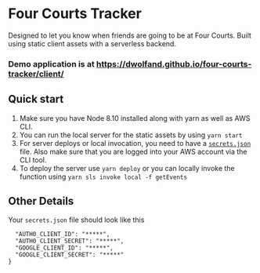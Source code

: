 # Four Courts Tracker

Designed to let you know when friends are going to be at Four Courts. Built using static client assets with a serverless backend.

### Demo application is at https://dwolfand.github.io/four-courts-tracker/client/

## Quick start

1. Make sure you have Node 8.10 installed along with yarn as well as AWS CLI.
1. You can run the local server for the static assets by using `yarn start`
1. For server deploys or local invocation, you need to have a [`secrets.json`](#other-details) file. Also make sure that you are logged into your AWS account via the CLI tool.
1. To deploy the server use `yarn deploy` or you can locally invoke the function using `yarn sls invoke local -f getEvents`

## Other Details
Your `secrets.json` file should look like this
```{
  "AUTH0_CLIENT_ID": "*****",
  "AUTH0_CLIENT_SECRET": "*****",
  "GOOGLE_CLIENT_ID": "*****",
  "GOOGLE_CLIENT_SECRET": "*****"
}
```
